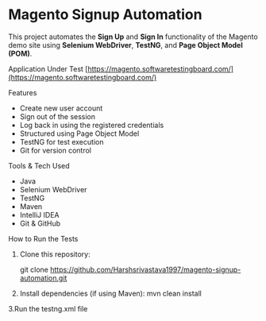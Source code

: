 # Magento Signup Automation

This project automates the **Sign Up** and **Sign In** functionality of the Magento demo site using **Selenium WebDriver**, **TestNG**, and **Page Object Model (POM)**.

Application  Under Test
[https://magento.softwaretestingboard.com/](https://magento.softwaretestingboard.com/)

 Features
- Create new user account
- Sign out of the session
- Log back in using the registered credentials
- Structured using Page Object Model
- TestNG for test execution
- Git for version control

 Tools & Tech Used
- Java
- Selenium WebDriver
- TestNG
- Maven
- IntelliJ IDEA
- Git & GitHub

 How to Run the Tests

1. Clone this repository:
   
   git clone https://github.com/Harshsrivastava1997/magento-signup-automation.git
   

2. Install dependencies (if using Maven):
mvn clean install

3.Run the testng.xml file
